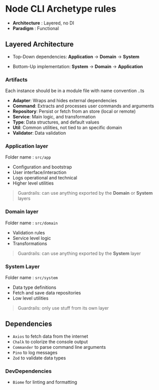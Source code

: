 # Node CLI Archetype rules

- **Architecture** : Layered, no DI
- **Paradigm** : Functional

## Layered Architecture

- Top-Down dependencies: **Application** -> **Domain** -> **System**

- Bottom-Up implementation: **System** -> **Domain** -> **Application**


### Artifacts

Each instance should be in a module file with name convention <intention>.<artifact>.ts 

- **Adapter**: Wraps and hides external dependencies
- **Command**: Extracts and processes user commands and arguments
- **Repository**: Persist or fetch from an store (local or remote)
- **Service**: Main logic, and transformation
- **Type**: Data structures, and default values
- **Util**: Common utilities, not tied to an specific domain
- **Validator**: Data validation

### Application layer

Folder name : `src/app`

- Configuration and bootstrap
- User interface/interaction
- Logs operational and technical
- Higher level utilities

> Guardrails: 
> can use anything exported by the **Domain** or **System** layers

### Domain layer

Folder name : `src/domain`

- Validation rules
- Service level logic
- Transformations

> Guardrails:
> can use anything exported by the **System** layer

### System Layer

Folder name : `src/system`

- Data type definitions
- Fetch and save data repositories
- Low level utilities

> Guardrails:
> only use stuff from its own layer

## Dependencies

- `Axios` to fetch data from the internet
- `Chalk` to colorize the console output
- `Commander` to parse command line arguments
- `Pino` to log messages
- `Zod` to validate data types

### DevDependencies

- `Biome` for linting and formatting

